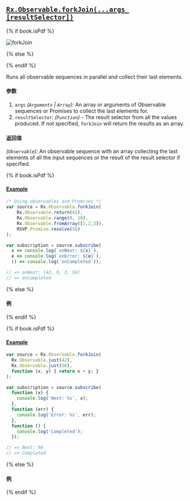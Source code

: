 ## [`Rx.Observable.forkJoin(...args [resultSelector])`]()

{% if book.isPdf %}

![forkJoin](http://reactivex.io/documentation/operators/images/forkJoin.png)

{% else %}


{% endif %}

Runs all observable sequences in parallel and collect their last elements.

#### 参数
1. `args` *(`Arguments` | `Array`)*: An array or arguments of Observable sequences or Promises to collect the last elements for.
2. `resultSelector`: *(`Function`)* - The result selector from all the values produced. If not specified, `forkJoin` will return the results as an array.

#### 返回值
*(`Observable`)*: An observable sequence with an array collecting the last elements of all the input sequences or the result of the result selector if specified.

{% if book.isPdf %}

#### [Example](http://jsbin.com/sudura/2/edit?js,console)

```js
/* Using observables and Promises */
var source = Rx.Observable.forkJoin(
    Rx.Observable.return(42),
    Rx.Observable.range(0, 10),
    Rx.Observable.fromArray([1,2,3]),
    RSVP.Promise.resolve(56)
);

var subscription = source.subscribe(
  x => console.log(`onNext: ${x}`),
  e => console.log(`onError: ${e}`),
  () => console.log('onCompleted'));

// => onNext: [42, 9, 3, 56]
// => onCompleted
```

{% else %}

#### 例

[](http://jsbin.com/sudura/2/embed?js,console)

{% endif %}

{% if book.isPdf %}

#### [Example]()

```js
var source = Rx.Observable.forkJoin(
  Rx.Observable.just(42),
  Rx.Observable.just(56),
  function (x, y) { return x + y; }
);

var subscription = source.subscribe(
  function (x) {
    console.log('Next: %s', x);
  },
  function (err) {
    console.log('Error: %s', err);
  },
  function () {
    console.log('Completed');
  });

// => Next: 98
// => Completed
```

{% else %}

#### 例

[](http://jsbin.com/sudura/2/embed?js,console)

{% endif %}


